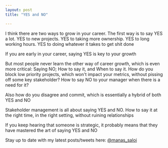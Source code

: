 ```yaml
---
layout: post
title: "YES and NO"

---
```


I think there are two ways to grow in your career. The first way is to say YES a lot. YES to new projects. YES to taking more ownership. YES to long working hours. YES to doing whatever it takes to get shit done

If you are early in your career, saying YES is key to your growth

But most people never learn the other way of career growth, which is even more critical: Saying NO; How to say it, and When to say it. How do you block low priority projects, which won't impact your metrics, without pissing off some key stakeholder? How to say NO to your manager when there is a need for it? 

Also how do you disagree and commit, which is essentially a hybrid of both YES and NO

Stakeholder management is all about saying YES and NO. How to say it at the right time, in the right setting, without ruining relationships

If you keep hearing that someone is strategic, it probably means that they have mastered the art of saying YES and NO

Stay up to date with my latest posts/tweets here: [@manas_saloi](http://twitter.com/manas_saloi)

